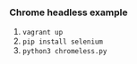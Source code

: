 ### Chrome headless example

1. ```vagrant up```
2. ```pip install selenium```
3. ```python3 chromeless.py```

